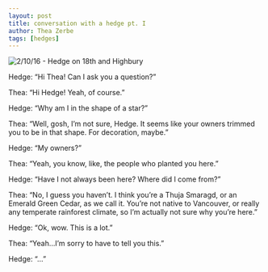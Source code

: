 ```yaml
---
layout: post
title: conversation with a hedge pt. I
author: Thea Zerbe
tags: [hedges]
---
```

![2/10/16 - Hedge on 18th and Highbury](../../../../images/starhedgecircle.png)

Hedge: “Hi Thea! Can I ask you a question?”

Thea: “Hi Hedge! Yeah, of course.”

Hedge: “Why am I in the shape of a star?”

Thea: “Well, gosh, I’m not sure, Hedge. It seems like your owners trimmed you to be in that shape. For decoration, maybe.”

Hedge: “My owners?”

Thea: “Yeah, you know, like, the people who planted you here.”

Hedge: “Have I not always been here? Where did I come from?”

Thea: “No, I guess you haven’t. I think you’re a Thuja Smaragd, or an Emerald Green Cedar, as we call it. You’re not native to Vancouver, or really any temperate rainforest climate, so I’m actually not sure why you’re here.”

Hedge: “Ok, wow. This is a lot.”

Thea: “Yeah…I’m sorry to have to tell you this.”

Hedge: “…”
